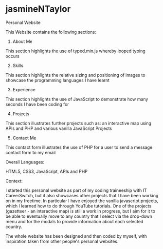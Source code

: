 # jasmineNTaylor
Personal Website

This Website contains the following sections:

1) About Me
 
 This section highlights the use of typed.min.js whereby looped typing occurs
 
2) Skills

  This section highlights the relative sizing and positioning of images to showcase the programming languages I have learnt
  
3) Experience

  This section highlights the use of JavaScript to demonstrate how many seconds I have been coding for
  
4) Projects

  This section illustrates further projects such as: an interactive map using APIs and PHP and various vanilla JavaScript Projects
  
5) Contact Me

  This contact form illustrates the use of PHP for a user to send a message contact form to my email
  
  
 Overall Languages:
 
 HTML5, CSS3, JavaScript, APIs and PHP

Context:

I started this personal website as part of my coding traineeship with IT CareerSwitch, but it also showcases other projects that I have been working on in my freetime. In particular I have enjoyed the vanilla javascript projects, which I learned how to do through YouTube tutorials. 
One of the projects (gazetteer - an interactive map) is still a work in progress, but I aim for it to be able to eventually move to any country that I select via the drop-down menu and for the modals to provide information about each selected country.

The whole website has been designed and then coded by myself, with inspiration taken from other people's personal websites.
